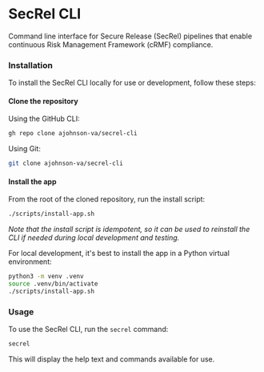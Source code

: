 # SecRel CLI
Command line interface for Secure Release (SecRel) pipelines that enable continuous Risk Management Framework (cRMF) compliance.

### Installation

To install the SecRel CLI locally for use or development, follow these steps:

#### Clone the repository

Using the GitHub CLI:

```bash
gh repo clone ajohnson-va/secrel-cli
```

Using Git:

```bash
git clone ajohnson-va/secrel-cli
```

#### Install the app

From the root of the cloned repository, run the install script:

```bash
./scripts/install-app.sh
```

_Note that the install script is idempotent, so it can be used to reinstall the CLI if needed during local development and testing._

For local development, it's best to install the app in a Python virtual environment:

```bash
python3 -m venv .venv
source .venv/bin/activate
./scripts/install-app.sh
```

### Usage

To use the SecRel CLI, run the `secrel` command:

```bash
secrel
```

This will display the help text and commands available for use.
